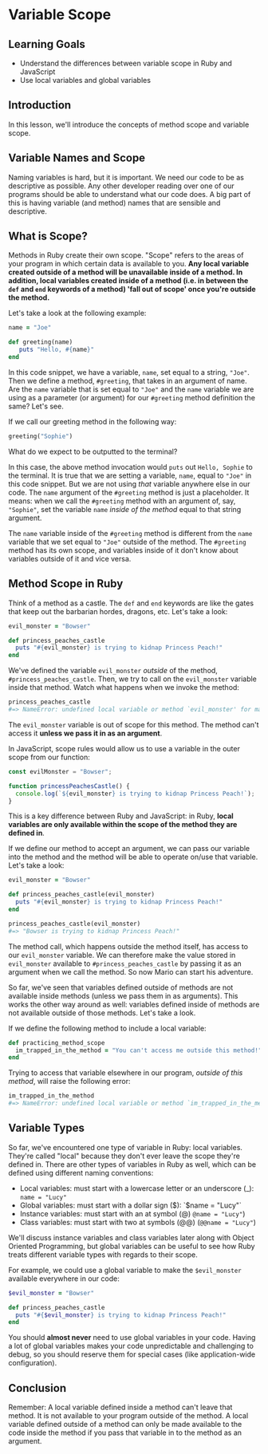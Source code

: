 # Variable Scope

## Learning Goals

- Understand the differences between variable scope in Ruby and JavaScript
- Use local variables and global variables

## Introduction

In this lesson, we'll introduce the concepts of method scope and variable scope.

## Variable Names and Scope

Naming variables is hard, but it is important. We need our code to be as
descriptive as possible. Any other developer reading over one of our programs
should be able to understand what our code does. A big part of this is having
variable (and method) names that are sensible and descriptive.

## What is Scope?

Methods in Ruby create their own scope. "Scope" refers to the areas of your
program in which certain data is available to you. **Any local variable created
outside of a method will be unavailable inside of a method. In addition, local
variables created inside of a method (i.e. in between the `def` and `end`
keywords of a method) 'fall out of scope' once you're outside the method.**

Let's take a look at the following example:

```rb
name = "Joe"

def greeting(name)
   puts "Hello, #{name}"
end
```

In this code snippet, we have a variable, `name`, set equal to a string,
`"Joe"`. Then we define a method, `#greeting`, that takes in an argument of
name. Are the `name` variable that is set equal to `"Joe"` and the `name`
variable we are using as a parameter (or argument) for our `#greeting` method
definition the same? Let's see.

If we call our greeting method in the following way:

```rb
greeting("Sophie")
```

What do we expect to be outputted to the terminal?

In this case, the above method invocation would `puts` out `Hello, Sophie` to
the terminal. It is true that we are setting a variable, `name`, equal to
`"Joe"` in this code snippet. But we are not using _that_ variable anywhere else
in our code. The `name` argument of the `#greeting` method is just a
placeholder. It means: when we call the `#greeting` method with an argument of,
say, `"Sophie"`, set the variable `name` _inside of the method_ equal to that
string argument.

The `name` variable inside of the `#greeting` method is different from the
`name` variable that we set equal to `"Joe"` outside of the method. The
`#greeting` method has its own scope, and variables inside of it don't know
about variables outside of it and vice versa.

## Method Scope in Ruby

Think of a method as a castle. The `def` and `end` keywords are like the gates
that keep out the barbarian hordes, dragons, etc. Let's take a look:

```rb
evil_monster = "Bowser"

def princess_peaches_castle
  puts "#{evil_monster} is trying to kidnap Princess Peach!"
end
```

We've defined the variable `evil_monster` _outside_ of the method,
`#princess_peaches_castle`. Then, we try to call on the `evil_monster` variable
inside that method. Watch what happens when we invoke the method:

```rb
princess_peaches_castle
#=> NameError: undefined local variable or method `evil_monster' for main:Object
```

The `evil_monster` variable is out of scope for this method. The method can't
access it **unless we pass it in as an argument**.

In JavaScript, scope rules would allow us to use a variable in the outer scope
from our function:

```js
const evilMonster = "Bowser";

function princessPeachesCastle() {
  console.log(`${evil_monster} is trying to kidnap Princess Peach!`);
}
```

This is a key difference between Ruby and JavaScript: in Ruby, **local variables
are only available within the scope of the method they are defined in**.

If we define our method to accept an argument, we can pass our variable into the
method and the method will be able to operate on/use that variable. Let's take a
look:

```rb
evil_monster = "Bowser"

def princess_peaches_castle(evil_monster)
  puts "#{evil_monster} is trying to kidnap Princess Peach!"
end

princess_peaches_castle(evil_monster)
#=> "Bowser is trying to kidnap Princess Peach!"
```

The method call, which happens outside the method itself, has access to our
`evil_monster` variable. We can therefore make the value stored in
`evil_monster` available to `#princess_peaches_castle` by passing it as an
argument when we call the method. So now Mario can start his adventure.

So far, we've seen that variables defined outside of methods are not available
inside methods (unless we pass them in as arguments). This works the other way
around as well: variables defined inside of methods are not available outside of
those methods. Let's take a look.

If we define the following method to include a local variable:

```rb
def practicing_method_scope
  im_trapped_in_the_method = "You can't access me outside this method!"
end
```

Trying to access that variable elsewhere in our program, _outside of this
method_, will raise the following error:

```rb
im_trapped_in_the_method
#=> NameError: undefined local variable or method `im_trapped_in_the_method' for main:Object
```

## Variable Types

So far, we've encountered one type of variable in Ruby: local variables. They're
called "local" because they don't ever leave the scope they're defined in. There
are other types of variables in Ruby as well, which can be defined using
different naming conventions:

- Local variables: must start with a lowercase letter or an underscore (\_):
  `name = "Lucy"`
- Global variables: must start with a dollar sign ($): `$name = "Lucy"`
- Instance variables: must start with an at symbol (@) `@name = "Lucy"`)
- Class variables: must start with two at symbols (@@) (`@@name = "Lucy"`)

We'll discuss instance variables and class variables later along with Object
Oriented Programming, but global variables can be useful to see how Ruby treats
different variable types with regards to their scope.

For example, we could use a global variable to make the `$evil_monster`
available everywhere in our code:

```rb
$evil_monster = "Bowser"

def princess_peaches_castle
  puts "#{$evil_monster} is trying to kidnap Princess Peach!"
end
```

You should **almost never** need to use global variables in your code. Having a
lot of global variables makes your code unpredictable and challenging to debug,
so you should reserve them for special cases (like application-wide
configuration).

## Conclusion

Remember: A local variable defined inside a method can't leave that method. It
is not available to your program outside of the method. A local variable defined
outside of a method can only be made available to the code inside the method if
you pass that variable in to the method as an argument.

